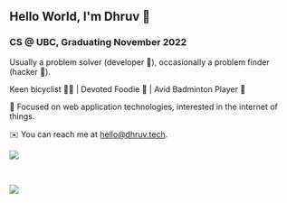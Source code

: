 ## Hello World, I'm Dhruv 👋

### CS @ UBC, Graduating November 2022

Usually a problem solver (developer 🧠), occasionally a problem finder (hacker 🔎).

Keen bicyclist 🚴🏽 | Devoted Foodie 🍕 | Avid Badminton Player 🏸

🎯 Focused on web application technologies, interested in the internet of things.

✉️ You can reach me at hello@dhruv.tech.


<section id="dhruv-tech-stats-card">
    <a href="https://github.com/anuraghazra/github-readme-stats" align="center">
        <img align="center" src="https://github-readme-stats-dhruv-tech.vercel.app/api?username=dhruv-tech&show_icons=true&theme=dark&include_all_commits=true&count_private=true&border_radius=15&hide_border=true&bg_color=0d1117" />
    </a>
</section>

&nbsp;

<section id="dhruv-tech-lang-card">
    <a href="https://github.com/anuraghazra/github-readme-stats" align="center">
        <img align="center" src="https://github-readme-stats-dhruv-tech.vercel.app/api/top-langs/?username=dhruv-tech&layout=compact&hide=HTML%2CCSS%2CJupyter%20Notebook&langs_count=10&theme=dark&border_radius=15&card_width=445&hide_border=true&bg_color=0d1117" />
    </a>
</section>

